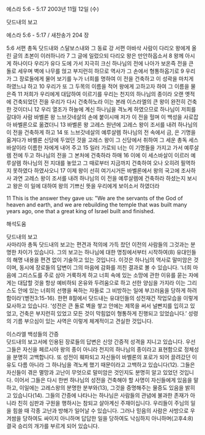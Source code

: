 에스라 5:6 - 5:17 
2003년 11월 12일 (수)

닷드내의 보고



에스라 5:6 - 5:17 / 새찬송가 204 장


5:6 서편 총독 닷드내와 스달보스내와 그 동료 강 서편 아바삭 사람이 다리오 왕에게 올린 글의 초본이 이러하니라 7 그 글에 일렀으되 다리오 왕은 만안하옵소서 8 왕께 아시게 하나이다 우리가 유다 도에 가서 지극히 크신 하나님의 전에 나아가 보온즉 전을 큰 돌로 세우며 벽에 나무를 얹고 부지런히 하므로 역사가 그 손에서 형통하옵기로 9 우리가 그 장로들에게 물어 보기를 누가 너희를 명하여 이 전을 건축하고 이 성곽을 마치게 하였느냐 하고 10 우리가 또 그 두목의 이름을 적어 왕에게 고하고자 하여 그 이름을 물은즉 11 저희가 우리에게 대답하여 이르기를 우리는 천지의 하나님의 종이라 오랜 옛적에 건축되었던 전을 우리가 다시 건축하노라 이는 본래 이스라엘의 큰 왕이 완전히 건축한 것이더니 12 우리 열조가 하늘에 계신 하나님을 격노케 하였으므로 하나님이 저희를 갈대아 사람 바벨론 왕 느브갓네살의 손에 붙이시매 저가 이 전을 헐며 이 백성을 사로잡아 바벨론으로 옮겼더니 13 바벨론 왕 고레스 원년에 고레스 왕이 조서를 내려 하나님의 이 전을 건축하게 하고 14 또 느브갓네살의 예루살렘 하나님의 전 속에서 금, 은 기명을 옮겨다가 바벨론 신당에 두었던 것을 고레스 왕이 그 신당에서 취하여 그 세운 총독 세스바살이라 이름한 자에게 내어 주고 15 일러 가로되 너는 이 기명들을 가지고 가서 예루살렘 전에 두고 하나님의 전을 그 본처에 건축하라 하매 16 이에 이 세스바살이 이르러 예루살렘 하나님의 전 지대를 놓았고 그 때로부터 지금까지 건축하여 오나 오히려 필역하지 못하였다 하였사오니 17 이제 왕이 선히 여기시거든 바벨론에서 왕의 국고에 조사하사 과연 고레스 왕이 조서를 내려 하나님의 이 전을 예루살렘에 건축하라 하셨는지 보시고 왕은 이 일에 대하여 왕의 기쁘신 뜻을 우리에게 보이소서 하였더라 

11 This is the answer they gave us: "We are the servants of the God of heaven and earth, and we are rebuilding the temple that was built many years ago, one that a great king of Israel built and finished.

해석도움





닷드내의 보고  
사마리아 총독 닷드내의 보고는 편견과 적의에 가득 찼던 이전의 사람들의 그것과는 분명한 차이가 있습니다. 그의 보고는 하나님에 대한 명칭에서부터 시작하여(8) 유대인들의 해명 내용을 편견 없이 기술하고 있는 것입니다. 이것은 하나님의 역사로 말미암은 것이며, 동시에 장로들의 답변이 그의 마음에 감화를 끼친 결과로 볼 수 있습니다. ‘너희 마음에 그리스도를 주로 삼아 거룩하게 하고 너희 속에 있는 소망에 관한 이유를 묻는 자에게는 대답할 것을 항상 예비하되 온유와 두려움으로 하고 선한 양심을 가지라 이는 그리스도 안에 있는 너희의 선행을 욕하는 자들로 그 비방하는 일에 부끄러움을 당하게 하려 함이라’(벧전3:15-16). 한편 8절에서 닷드내는 유대인들의 성전재건 작업모습을 이렇게 묘사하고 있습니다. ‘성전은 큰 돌로 벽을 쌓고 안에는 제목을 써서 널빤지를 입히고 있었고, 건축은 부지런히 있었고 모든 것이 막힘없이 형통하게 진행되고 있었습니다.’ 성령의 기름 부으심이 있는 사역은 이렇게 체계적이고 견실한 것입니다. 

이스라엘 백성들의 간증   
닷드내의 보고서에 인용된 장로들의 답변은 신앙 간증적 성격을 지니고 있습니다. 우선 그들은 자신을 페르시아 왕의 종이 아니라 천지의 하나님의 종이라고 표현함으로 정체성을 분명히 고백합니다. 또 성전이 훼파되고 자신들이 바벨론의 포로가 되어 끌려갔던 이유도 다름 아니라 그 하나님을 격노케 했기 때문이라고 고백하고 있습니다(12). 그들은 자신들이 겪은 멸망과 고난이 무엇으로 말미암은 것인지도 분명히 알고 있었던 것입니다. 이어서 그들은 다시 한번 하나님의 성전을 건축해야 할 사명이 자신들에게 있음을 말하고, 이일에는 고레스왕의 분명한 분부와(13), 그것을 증명해주는 물증도 있음을 밝히고 있습니다(14). 그들의 간증에 나타나는 하나님은 사람들의 관념에 불과한 존재가 아니라 친히 심판과 구원을 행하시는 참되고 살아계신 주재이십니다. 우리들이 주님의 일을 힘쓸 때 각종 고난과 방해가 일어날 수 있습니다. 그러나 믿음의 사람은 사방으로 우겨쌈을 당하여도 싸이지 아니하며 답답한 일을 당하여도 낙심하지 아니하며(고후4:8) 결국 승리의 개가를 부르게 되어 있습니다.